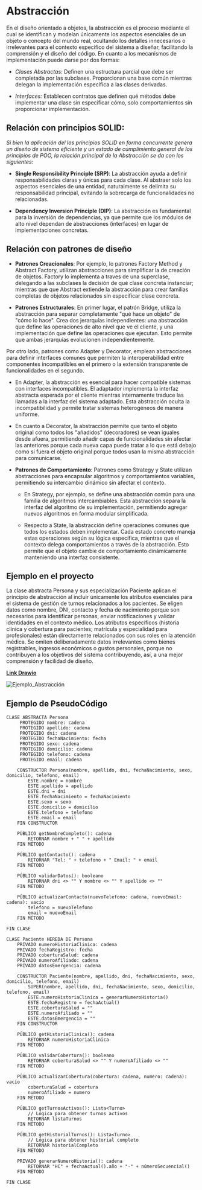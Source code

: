 #  Abstracción

En el diseño orientado a objetos, la abstracción es el proceso mediante el cual se identifican y modelan únicamente los aspectos esenciales de un objeto o concepto del mundo real, ocultando los detalles innecesarios o irrelevantes para el contexto específico del sistema a diseñar, facilitando la comprensión y el diseño del código. En cuanto a los mecanismos de implementación puede darse por dos formas:

+ *Clases Abstractas:* Definen una estructura parcial que debe ser completada por las subclases. Proporcionan una base común mientras delegan la implementación específica a las clases derivadas.

+ *Interfaces:* Establecen contratos que definen qué métodos debe implementar una clase sin especificar cómo, solo comportamientos sin proporcionar implementación.

## Relación con principios SOLID:

*Si bien la aplicación del los principios SOLID en forma concurrente genera un diseño de sistema eficiente y un estado de cumplimiento general de los principios de POO, la relación principal de la Abstracción se da con los siguientes:*

+ **Single Responsibility Principle (SRP)**: La abstracción ayuda a definir responsabilidades claras y únicas para cada clase. Al abstraer solo los aspectos esenciales de una entidad, naturalmente se delimita su responsabilidad principal, evitando la sobrecarga de funcionalidades no relacionadas.

+ **Dependency Inversion Principle (DIP)**: La abstracción es fundamental para la inversión de dependencias, ya que permite que los módulos de alto nivel dependan de abstracciones (interfaces) en lugar de implementaciones concretas.

## Relación con patrones de diseño

+ **Patrones Creacionales**: Por ejemplo, lo patrones Factory Method y Abstract Factory, utilizan abstracciones para simplificar la de creación de objetos. Factory lo implementa a traves de una superclase, delegando a las subclases la decisión de qué clase concreta instanciar; mientras que que Abstract extiende la abstracción para crear familias completas de objetos relacionados sin especificar clase concreta.

+ **Patrones Estructurales**: En primer lugar, el patrón Bridge, utiliza la abstracción para separar completamente "qué hace un objeto" de "cómo lo hace". Crea dos jerarquías independientes: una abstracción que define las operaciones de alto nivel que ve el cliente, y una implementación que define las operaciones que ejecutan. Esto permite que ambas jerarquías evolucionen independientemente.

Por otro lado, patrones como Adapter y Decorator, emplean abstracciones para definir interfaces comunes que permiten la interoperabilidad entre componentes incompatibles en el primero o la extensión transparente de funcionalidades en el segundo.

   * En Adapter, la abstracción es esencial para hacer compatible sistemas con interfaces incompatibles. El adaptador implementa la interfaz abstracta esperada por el cliente mientras internamente traduce las llamadas a la interfaz del sistema adaptado. Esta abstracción oculta la incompatibilidad y permite tratar sistemas heterogéneos de manera uniforme.

   * En cuanto a Decorator, la abstracción permite que tanto el objeto original como todos los "añadidos" (decoradores) se vean iguales desde afuera, permitiendo añadir capas de funcionalidades sin afectar las anteriores porque cada nueva capa puede tratar a lo que está debajo como si fuera el objeto original porque todos usan la misma abstracción para comunicarse.

+ **Patrones de Comportamiento**: Patrones como Strategy y State utilizan abstracciones para encapsular algoritmos y comportamientos variables, permitiendo su intercambio dinámico sin afectar el contexto.

    * En Strategy, por ejemplo, se define una abstracción común para una familia de algoritmos intercambiables. Esta  abstracción separa la interfaz del algoritmo de su implementación, permitiendo agregar nuevos algoritmos en forma modular simplificada.

    * Respecto a State, la abstracción define operaciones comunes que todos los estados deben implementar. Cada estado concreto maneja estas operaciones según su lógica específica, mientras que el contexto delega comportamientos a través de la abstracción. Esto permite que el objeto cambie de comportamiento dinámicamente manteniendo una interfaz consistente.
 
## Ejemplo en el proyecto

La clase abstracta Persona y sus especialización Paciente aplican el principio de abstracción al incluir únicamente los atributos esenciales para el sistema de gestión de turnos relacionados a los pacientes. Se eligen datos como nombre, DNI, contacto y fecha de nacimiento porque son necesarios para identificar personas, enviar notificaciones y validar identidades en el contexto médico. Los atributos específicos (historia clínica y cobertura para pacientes; matrícula y especialidad para profesionales) están directamente relacionados con sus roles en la atención médica. Se omiten deliberadamente datos irrelevantes como bienes registrables, ingresos económicos o gustos personales, porque no contribuyen a los objetivos del sistema contribuyendo, así, a una mejor comprensión y facilidad de diseño.

[**Link Drawio**](https://drive.google.com/file/d/1evz4arwrXMuC8-YwYfwAXSPwPKAdP2wD/view?usp=drive_link)

![Ejemplo_Abstracción](imagenes/EJEMPLO_ABSTRACCIÓN_V2.jpg)

## Ejemplo de PseudoCódigo

    CLASE ABSTRACTA Persona
         PROTEGIDO nombre: cadena
         PROTEGIDO apellido: cadena
         PROTEGIDO dni: cadena
         PROTEGIDO fechaNacimiento: fecha
         PROTEGIDO sexo: cadena
         PROTEGIDO domicilio: cadena
         PROTEGIDO telefono: cadena
         PROTEGIDO email: cadena

        CONSTRUCTOR Persona(nombre, apellido, dni, fechaNacimiento, sexo, domicilio, telefono, email)
            ESTE.nombre = nombre
            ESTE.apellido = apellido
            ESTE.dni = dni
            ESTE.fechaNacimiento = fechaNacimiento
            ESTE.sexo = sexo
            ESTE.domicilio = domicilio
            ESTE.telefono = telefono
            ESTE.email = email
        FIN CONSTRUCTOR

        PÚBLICO getNombreCompleto(): cadena
            RETORNAR nombre + " " + apellido
        FIN MÉTODO

        PÚBLICO getContacto(): cadena
            RETORNAR "Tel: " + telefono + " Email: " + email
        FIN MÉTODO

        PÚBLICO validarDatos(): booleano
            RETORNAR dni <> "" Y nombre <> "" Y apellido <> ""
        FIN MÉTODO

        PÚBLICO actualizarContacto(nuevoTelefono: cadena, nuevoEmail: cadena): vacío
            telefono = nuevoTelefono
            email = nuevoEmail
        FIN MÉTODO

    FIN CLASE

    CLASE Paciente HEREDA DE Persona
        PRIVADO numeroHistoriaClinica: cadena
        PRIVADO fechaRegistro: fecha
        PRIVADO coberturaSalud: cadena
        PRIVADO numeroAfiliado: cadena
        PRIVADO datosEmergencia: cadena

        CONSTRUCTOR Paciente(nombre, apellido, dni, fechaNacimiento, sexo, domicilio, telefono, email)
            SUPER(nombre, apellido, dni, fechaNacimiento, sexo, domicilio, telefono, email)
            ESTE.numeroHistoriaClinica = generarNumeroHistoria()
            ESTE.fechaRegistro = fechaActual()
            ESTE.coberturaSalud = ""
            ESTE.numeroAfiliado = ""
            ESTE.datosEmergencia = ""
        FIN CONSTRUCTOR

        PÚBLICO getHistoriaClinica(): cadena
            RETORNAR numeroHistoriaClinica
        FIN MÉTODO

        PÚBLICO validarCobertura(): booleano
            RETORNAR coberturaSalud <> "" Y numeroAfiliado <> ""
        FIN MÉTODO

        PÚBLICO actualizarCobertura(cobertura: cadena, numero: cadena): vacío
            coberturaSalud = cobertura
            numeroAfiliado = numero
        FIN MÉTODO

        PÚBLICO getTurnosActivos(): Lista<Turno>
            // Lógica para obtener turnos activos
            RETORNAR listaTurnos
        FIN MÉTODO

        PÚBLICO getHistorialTurnos(): Lista<Turno>
            // Lógica para obtener historial completo
            RETORNAR historialCompleto
        FIN MÉTODO

        PRIVADO generarNumeroHistoria(): cadena
            RETORNAR "HC" + fechaActual().año + "-" + númeroSecuencial()
        FIN MÉTODO

    FIN CLASE




